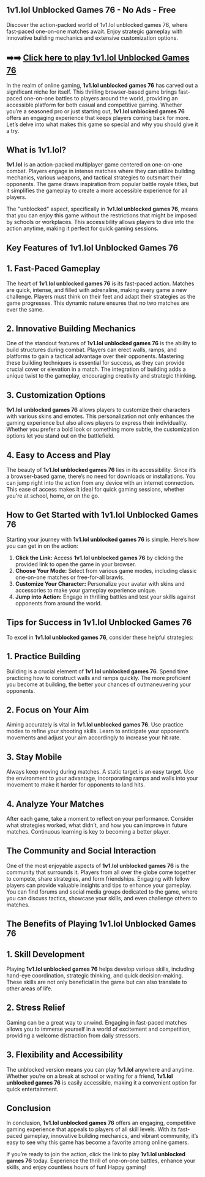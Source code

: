 ## 1v1.lol Unblocked Games 76 - No Ads - Free

Discover the action-packed world of 1v1.lol unblocked games 76, where fast-paced one-on-one matches await. Enjoy strategic gameplay with innovative building mechanics and extensive customization options.

## ➡️➡️ [Click here to play 1v1.lol Unblocked Games 76](https://naremo.com)

In the realm of online gaming, **1v1.lol unblocked games 76** has carved out a significant niche for itself. This thrilling browser-based game brings fast-paced one-on-one battles to players around the world, providing an accessible platform for both casual and competitive gaming. Whether you’re a seasoned pro or just starting out, **1v1.lol unblocked games 76** offers an engaging experience that keeps players coming back for more. Let’s delve into what makes this game so special and why you should give it a try.

## What is 1v1.lol?

**1v1.lol** is an action-packed multiplayer game centered on one-on-one combat. Players engage in intense matches where they can utilize building mechanics, various weapons, and tactical strategies to outsmart their opponents. The game draws inspiration from popular battle royale titles, but it simplifies the gameplay to create a more accessible experience for all players.

The "unblocked" aspect, specifically in **1v1.lol unblocked games 76**, means that you can enjoy this game without the restrictions that might be imposed by schools or workplaces. This accessibility allows players to dive into the action anytime, making it perfect for quick gaming sessions.

## Key Features of 1v1.lol Unblocked Games 76

## 1. Fast-Paced Gameplay

The heart of **1v1.lol unblocked games 76** is its fast-paced action. Matches are quick, intense, and filled with adrenaline, making every game a new challenge. Players must think on their feet and adapt their strategies as the game progresses. This dynamic nature ensures that no two matches are ever the same.

## 2. Innovative Building Mechanics

One of the standout features of **1v1.lol unblocked games 76** is the ability to build structures during combat. Players can erect walls, ramps, and platforms to gain a tactical advantage over their opponents. Mastering these building techniques is essential for success, as they can provide crucial cover or elevation in a match. The integration of building adds a unique twist to the gameplay, encouraging creativity and strategic thinking.

## 3. Customization Options

**1v1.lol unblocked games 76** allows players to customize their characters with various skins and emotes. This personalization not only enhances the gaming experience but also allows players to express their individuality. Whether you prefer a bold look or something more subtle, the customization options let you stand out on the battlefield.

## 4. Easy to Access and Play

The beauty of **1v1.lol unblocked games 76** lies in its accessibility. Since it’s a browser-based game, there’s no need for downloads or installations. You can jump right into the action from any device with an internet connection. This ease of access makes it ideal for quick gaming sessions, whether you're at school, home, or on the go.

## How to Get Started with 1v1.lol Unblocked Games 76

Starting your journey with **1v1.lol unblocked games 76** is simple. Here’s how you can get in on the action:

1. **Click the Link:** Access **1v1.lol unblocked games 76** by clicking the provided link to open the game in your browser.
2. **Choose Your Mode:** Select from various game modes, including classic one-on-one matches or free-for-all brawls.
3. **Customize Your Character:** Personalize your avatar with skins and accessories to make your gameplay experience unique.
4. **Jump into Action:** Engage in thrilling battles and test your skills against opponents from around the world.

## Tips for Success in 1v1.lol Unblocked Games 76

To excel in **1v1.lol unblocked games 76**, consider these helpful strategies:

## 1. Practice Building

Building is a crucial element of **1v1.lol unblocked games 76**. Spend time practicing how to construct walls and ramps quickly. The more proficient you become at building, the better your chances of outmaneuvering your opponents.

## 2. Focus on Your Aim

Aiming accurately is vital in **1v1.lol unblocked games 76**. Use practice modes to refine your shooting skills. Learn to anticipate your opponent’s movements and adjust your aim accordingly to increase your hit rate.

## 3. Stay Mobile

Always keep moving during matches. A static target is an easy target. Use the environment to your advantage, incorporating ramps and walls into your movement to make it harder for opponents to land hits.

## 4. Analyze Your Matches

After each game, take a moment to reflect on your performance. Consider what strategies worked, what didn’t, and how you can improve in future matches. Continuous learning is key to becoming a better player.

## The Community and Social Interaction

One of the most enjoyable aspects of **1v1.lol unblocked games 76** is the community that surrounds it. Players from all over the globe come together to compete, share strategies, and form friendships. Engaging with fellow players can provide valuable insights and tips to enhance your gameplay. You can find forums and social media groups dedicated to the game, where you can discuss tactics, showcase your skills, and even challenge others to matches.

## The Benefits of Playing 1v1.lol Unblocked Games 76

## 1. Skill Development

Playing **1v1.lol unblocked games 76** helps develop various skills, including hand-eye coordination, strategic thinking, and quick decision-making. These skills are not only beneficial in the game but can also translate to other areas of life.

## 2. Stress Relief

Gaming can be a great way to unwind. Engaging in fast-paced matches allows you to immerse yourself in a world of excitement and competition, providing a welcome distraction from daily stressors.

## 3. Flexibility and Accessibility

The unblocked version means you can play **1v1.lol** anywhere and anytime. Whether you’re on a break at school or waiting for a friend, **1v1.lol unblocked games 76** is easily accessible, making it a convenient option for quick entertainment.

## Conclusion

In conclusion, **1v1.lol unblocked games 76** offers an engaging, competitive gaming experience that appeals to players of all skill levels. With its fast-paced gameplay, innovative building mechanics, and vibrant community, it’s easy to see why this game has become a favorite among online gamers.

If you’re ready to join the action, click the link to play **1v1.lol unblocked games 76** today. Experience the thrill of one-on-one battles, enhance your skills, and enjoy countless hours of fun! Happy gaming!
